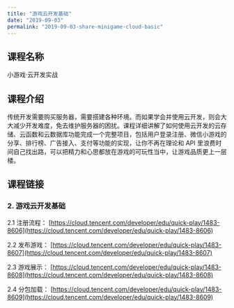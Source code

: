 ```yaml
---
title: "游戏云开发基础"
date: "2019-09-03"
permalink: "2019-09-03-share-minigame-cloud-basic"
---
```


## 课程名称

小游戏·云开发实战

## 课程介绍

传统开发需要购买服务器，需要搭建各种环境。而如果学会并使用云开发，则会大大减少开发难度，免去维护服务器的困扰。课程详细讲解了如何使用云开发的云存储、云函数和云数据库功能完成一个完整项目，包括用户登录注册、微信小游戏的分享、排行榜、广告接入、支付等功能的实现，让你不再在理论和 API 里浪费时间自己找出路，可以把精力和心思都放在游戏的可玩性当中，让游戏品质更上一层楼。

## 课程链接

### 2. 游戏云开发基础

2.1 注册流程：
[https://cloud.tencent.com/developer/edu/quick-play/1483-8606](https://cloud.tencent.com/developer/edu/quick-play/1483-8606)

2.2 发布游戏：
[https://cloud.tencent.com/developer/edu/quick-play/1483-8607](https://cloud.tencent.com/developer/edu/quick-play/1483-8607)

2.3 游戏展示：
[https://cloud.tencent.com/developer/edu/quick-play/1483-8608](https://cloud.tencent.com/developer/edu/quick-play/1483-8608)

2.4 分包加载：
[https://cloud.tencent.com/developer/edu/quick-play/1483-8609](https://cloud.tencent.com/developer/edu/quick-play/1483-8609)
